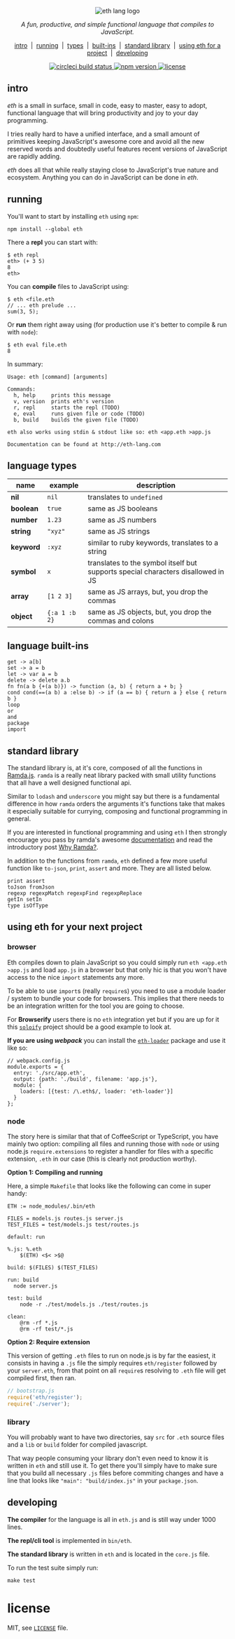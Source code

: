 <p align="center">
  <img src="https://raw.githubusercontent.com/eth-lang/eth/master/website/logo.png" alt="eth lang logo" />
</p>
<p align="center">
  <i>A fun, productive, and simple functional language that compiles to JavaScript.</i>
</p>
<p align="center">
  <a href="https://github.com/eth-lang/eth-lang#intro">intro</a>
  &nbsp;|&nbsp;
  <a href="https://github.com/eth-lang/eth-lang#running">running</a>
  &nbsp;|&nbsp;
  <a href="https://github.com/eth-lang/eth-lang#language-types">types</a>
  &nbsp;|&nbsp;
  <a href="https://github.com/eth-lang/eth-lang#language-built-ins">built-ins</a>
  &nbsp;|&nbsp;
  <a href="https://github.com/eth-lang/eth-lang#standard-library">standard library</a>
  &nbsp;|&nbsp;
  <a href="https://github.com/eth-lang/eth-lang#using-eth-for-your-next-project">using eth for a project</a>
  &nbsp;|&nbsp;
  <a href="https://github.com/eth-lang/eth-lang#developing">developing</a>
</p>
<p align="center">
  <a href="https://circleci.com/gh/eth-lang/eth">
    <img alt="circleci build status" src="https://img.shields.io/circleci/project/eth-lang/eth/master.svg" />
  </a>
  <a href="https://www.npmjs.com/package/eth">
    <img alt="npm version" src="https://img.shields.io/npm/v/eth.svg" />
  </a>
  <a href="https://github.com/eth-lang/eth-lang/blob/master/LICENSE">
    <img alt="license" src="https://img.shields.io/npm/l/eth.svg" />
  </a>
</p>

## intro

*eth* is a small in surface, small in code, easy to master, easy to adopt,
functional language that will bring productivity and joy to your day
programming.

I tries really hard to have a unified interface, and a small amount of primitives keeping JavaScript's
awesome core and avoid all the new reserved words and doubtedly useful features recent versions of
JavaScript are rapidly adding.

*eth* does all that while really staying close to JavaScript's true nature and ecosystem. Anything
you can do in JavaScript can be done in *eth*.

## running

You'll want to start by installing `eth` using `npm`:

```
npm install --global eth
```

There a **repl** you can start with:

```
$ eth repl
eth> (+ 3 5)
8
eth>
```

You can **compile** files to JavaScript using:

```
$ eth <file.eth
// ... eth prelude ...
sum(3, 5);
```

Or **run** them right away using (for production use it's better to compile & run with `node`):

```
$ eth eval file.eth
8
```

In summary:

```
Usage: eth [command] [arguments]

Commands:
  h, help     prints this message
  v, version  prints eth's version
  r, repl     starts the repl (TODO)
  e, eval     runs given file or code (TODO)
  b, build    builds the given file (TODO)

eth also works using stdin & stdout like so: eth <app.eth >app.js

Documentation can be found at http://eth-lang.com
```

## language types

| name | example | description |
|---|---|---|
| **nil** | `nil` | translates to `undefined` |
| **boolean** | `true` | same as JS booleans |
| **number** | `1.23` | same as JS numbers |
| **string** | `"xyz"` | same as JS strings |
| **keyword** | `:xyz` | similar to ruby keywords, translates to a string |
| **symbol** | `x` | translates to the symbol itself but supports special characters disallowed in JS |
| **array** | `[1 2 3]` | same as JS arrays, but, you drop the commas |
| **object** | `{:a 1 :b 2}` | same as JS objects, but, you drop the commas and colons |

## language built-ins

```
get -> a[b]
set -> a = b
let -> var a = b
delete -> delete a.b
fn fn(a b {+(a b)}) -> function (a, b) { return a + b; }
cond cond(==(a b) a :else b) -> if (a == b) { return a } else { return b }
loop
or
and
package
import
```

## standard library

The standard library is, at it's core, composed of all the functions in [Ramda.js](http://ramdajs.com/).
`ramda` is a really neat library packed with small utility functions that all have a well designed
functional api.

Similar to `lodash` and `underscore` you might say but there is a fundamental difference in how `ramda`
orders the arguments it's functions take that makes it especially suitable for currying, composing
and functional programming in general.

If you are interested in functional programming and using `eth` I then strongly encourage you pass by
ramda's awesome [documentation](http://ramdajs.com/0.21.0/docs/) and read the introductory post
[Why Ramda?](http://fr.umio.us/why-ramda/).

In addition to the functions from `ramda`, `eth` defined a few more useful function like `to-json`,
`print`, `assert` and more. They are all listed below.

```
print assert
toJson fromJson
regexp regexpMatch regexpFind regexpReplace
getIn setIn
type isOfType
```

## using eth for your next project

### browser

Eth compiles down to plain JavaScript so you could simply run `eth <app.eth >app.js` and load
`app.js` in a browser but that only hic is that you won't have access to the nice `import` statements
any more.

To be able to use `import`s (really `require`s) you need to use a module loader / system to bundle
your code for browsers. This implies that there needs to be an integration written for the tool you
are going to choose.

For **Browserify** users there is no `eth` integration yet but if you are up for it this [`soloify`](https://github.com/kiasaki/soloify) project should be a good example to look at.

**If you are using _webpack_** you can install the [`eth-loader`](https://github.com/eth-lang/eth-loader)
package and use it like so:

```
// webpack.config.js
module.exports = {
  entry: './src/app.eth',
  output: {path: './build', filename: 'app.js'},
  module: {
    loaders: [{test: /\.eth$/, loader: 'eth-loader'}]
  }
};
```

### node

The story here is similar that that of CoffeeScript or TypeScript, you have mainly two option:
compiling all files and running those with `node` or using node.js `require.extensions` to register
a handler for files with a specific extension, `.eth` in our case (this is clearly not production
worthy).

**Option 1: Compiling and running**

Here, a simple `Makefile` that looks like the following can come in super handy:

```make
ETH := node_modules/.bin/eth

FILES = models.js routes.js server.js
TEST_FILES = test/models.js test/routes.js

default: run

%.js: %.eth
    $(ETH) <$< >$@

build: $(FILES) $(TEST_FILES)

run: build
  node server.js

test: build
    node -r ./test/models.js ./test/routes.js

clean:
    @rm -rf *.js
    @rm -rf test/*.js
```
**Option 2: Require extension**

This version of getting `.eth` files to run on node.js is by far the easiest, it consists in having
a `.js` file the simply requires `eth/register` followed by your `server.eth`, from that point on
all `require`s resolving to `.eth` file will get compiled first, then ran.

```js
// bootstrap.js
require('eth/register');
require('./server');
```

### library

You will probably want to have two directories, say `src` for `.eth` source files and a `lib` or
`build` folder for compiled javascript.

That way people consuming your library don't even need to know it is written in `eth` and still use
it. To get there you'll simply have to make sure that you build all necessary `.js` files before
commiting changes and have a line that looks like `"main": "build/index.js"` in your `package.json`.

## developing

**The compiler** for the language is all in `eth.js` and is still way under 1000 lines.

**The repl/cli tool** is implemented in `bin/eth`.

**The standard library** is written in `eth` and is located in the `core.js` file.

To run the test suite simply run:

```
make test
```

# license

MIT, see [`LICENSE`](https://github.com/eth-lang/eth/blob/master/LICENSE) file.
